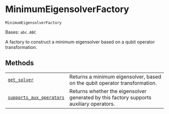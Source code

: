 # MinimumEigensolverFactory

<span id="undefined" />

`MinimumEigensolverFactory`

Bases: `abc.ABC`

A factory to construct a minimum eigensolver based on a qubit operator transformation.

## Methods

|                                                                                                                                                                                                                                                                      |                                                                                         |
| -------------------------------------------------------------------------------------------------------------------------------------------------------------------------------------------------------------------------------------------------------------------- | --------------------------------------------------------------------------------------- |
| [`get_solver`](qiskit.chemistry.algorithms.MinimumEigensolverFactory.get_solver#qiskit.chemistry.algorithms.MinimumEigensolverFactory.get_solver "qiskit.chemistry.algorithms.MinimumEigensolverFactory.get_solver")                                                 | Returns a minimum eigensolver, based on the qubit operator transformation.              |
| [`supports_aux_operators`](qiskit.chemistry.algorithms.MinimumEigensolverFactory.supports_aux_operators#qiskit.chemistry.algorithms.MinimumEigensolverFactory.supports_aux_operators "qiskit.chemistry.algorithms.MinimumEigensolverFactory.supports_aux_operators") | Returns whether the eigensolver generated by this factory supports auxiliary operators. |
